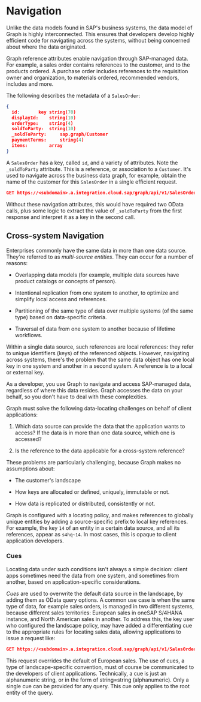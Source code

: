 <!-- loiob4378a0d02f74928920ecb65d4a411fa -->

# Navigation

Unlike the data models found in SAP's business systems, the data model of Graph is highly interconnected. This ensures that developers develop highly efficient code for navigating across the systems, without being concerned about where the data originated.

Graph reference attributes enable navigation through SAP-managed data. For example, a sales order contains references to the customer, and to the products ordered. A purchase order includes references to the requisition owner and organization, to materials ordered, recommended vendors, includes and more.

The following describes the metadata of a `SalesOrder`:

```json
{
  id:		key string(70)
  displayId: 	string(10)
  orderType: 	string(4)
  soldToParty: 	string(10)
  _soldToParty: 	sap.graph/Customer
  paymentTerms: 	string(4)
  items: 		array
}
```

A `SalesOrder` has a key, called `id`, and a variety of attributes. Note the `_soldToParty` attribute. This is a reference, or association to a `Customer`. It's used to navigate across the business data graph, for example, obtain the name of the customer for this `SalesOrder` in a single efficient request.

```json
GET https://<subdomain>.a.integration.cloud.sap/graph/api/v1/SalesOrder/14/_soldToParty/name
```

Without these navigation attributes, this would have required two OData calls, plus some logic to extract the value of `_soldToParty` from the first response and interpret it as a key in the second call.



<a name="loiob4378a0d02f74928920ecb65d4a411fa__section_pn1_35w_5rb"/>

## Cross-system Navigation

Enterprises commonly have the same data in more than one data source. They're referred to as *multi-source entities*. They can occur for a number of reasons:

-   Overlapping data models \(for example, multiple data sources have product catalogs or concepts of person\).

-   Intentional replication from one system to another, to optimize and simplify local access and references.

-   Partitioning of the same type of data over multiple systems \(of the same type\) based on data-specific criteria.

-   Traversal of data from one system to another because of lifetime workflows.


Within a single data source, such references are local references: they refer to unique identifiers \(keys\) of the referenced objects. However, navigating across systems, there's the problem that the same data object has one local key in one system and another in a second system. A reference is to a local or external key.

As a developer, you use Graph to navigate and access SAP-managed data, regardless of where this data resides. Graph accesses the data on your behalf, so you don't have to deal with these complexities.

Graph must solve the following data-locating challenges on behalf of client applications:

1.  Which data source can provide the data that the application wants to access? If the data is in more than one data source, which one is accessed?

2.  Is the reference to the data applicable for a cross-system reference?


These problems are particularly challenging, because Graph makes no assumptions about:

-   The customer's landscape

-   How keys are allocated or defined, uniquely, immutable or not.

-   How data is replicated or distributed, consistently or not.


Graph is configured with a locating policy, and makes references to globally unique entities by adding a source-specific prefix to local key references. For example, the key `14` of an entity in a certain data source, and all its references, appear as `s4hq~14`. In most cases, this is opaque to client application developers.



### Cues

Locating data under such conditions isn't always a simple decision: client apps sometimes need the data from one system, and sometimes from another, based on application-specific considerations.

*Cues* are used to overwrite the default data source in the landscape, by adding them as OData query options. A common use case is when the same type of data, for example sales orders, is managed in two different systems, because different sales territories: European sales in oneSAP S/4HANA instance, and North American sales in another. To address this, the key user who configured the landscape policy, may have added a differentiating cue to the appropriate rules for locating sales data, allowing applications to issue a request like:

```json
GET https://<subdomain>.a.integration.cloud.sap/graph/api/v1/SalesOrder/14/items?cue=NA
```

This request overrides the default of European sales. The use of cues, a type of landscape-specific convention, must of course be communicated to the developers of client applications. Technically, a cue is just an alphanumeric string, or in the form of string=string \(alphanumeric\). Only a single cue can be provided for any query. This cue only applies to the root entity of the query.

